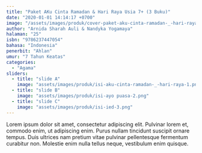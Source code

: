 ```yaml
---
title: "Paket AKu Cinta Ramadan & Hari Raya Usia 7+ (3 Buku)"
date: "2020-01-01 14:14:17 +0700"
image: "/assets/images/produk/cover-paket-aku-cinta-ramadan-_-hari-raya.jpg"
author: "Arnida Sharah Auli & Nandyka Yogamaya"
halaman: "25"
isbn: "9786237447054"
bahasa: "Indonesia"
penerbit: "Ahlan"
umur: "7 Tahun Keatas"
categories: 
  - "Agama"
sliders: 
  - title: "slide A"
    image: "assets/images/produk/isi-aku-cinta-ramadan-_-hari-raya-1.png"
  - title: "slide B"
    image: "assets/images/produk/isi-ayo puasa-2.png"
  - title: "slide C"
    image: "assets/images/produk/isi-ied-3.png"
---
```


Lorem ipsum dolor sit amet, consectetur adipiscing elit. Pulvinar lorem et, commodo enim, ut adipiscing enim. Purus nullam tincidunt suscipit ornare tempus. Duis ultrices nam pretium vitae pulvinar pellentesque fermentum curabitur non. Molestie enim nulla tellus neque, vestibulum enim quisque.
